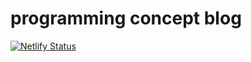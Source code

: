 # programming concept blog

[![Netlify Status](https://api.netlify.com/api/v1/badges/a3b57a42-745b-4bd4-981c-0af6dbd265cc/deploy-status)](https://app.netlify.com/sites/programming-concept/deploys)
